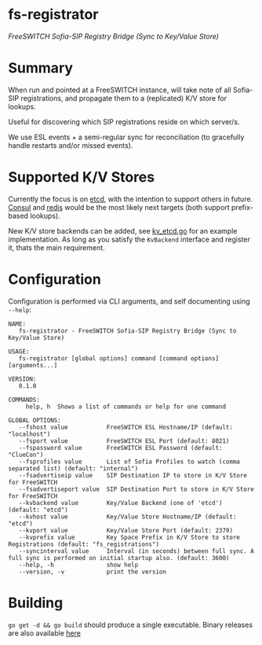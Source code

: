 # fs-registrator

*FreeSWITCH Sofia-SIP Registry Bridge (Sync to Key/Value Store)*

# Summary

When run and pointed at a FreeSWITCH instance, will take note of all Sofia-SIP registrations, and propagate them to a (replicated) K/V store for lookups.

Useful for discovering which SIP registrations reside on which server/s.

We use ESL events + a semi-regular sync for reconciliation (to gracefully handle restarts and/or missed events).

# Supported K/V Stores

Currently the focus is on [etcd](https://github.com/coreos/etcd), with the intention to support others in future. [Consul](https://github.com/hashicorp/consul) and [redis](https://github.com/antirez/redis) would be the most likely next targets (both support prefix-based lookups).

New K/V store backends can be added, see [kv_etcd.go](https://github.com/CpuID/fs-registrator/blob/master/kv_etcd.go) for an example implementation. As long as you satisfy the `KvBackend` interface and register it, thats the main requirement.

# Configuration

Configuration is performed via CLI arguments, and self documenting using `--help`:

```
NAME:
   fs-registrator - FreeSWITCH Sofia-SIP Registry Bridge (Sync to Key/Value Store)

USAGE:
   fs-registrator [global options] command [command options] [arguments...]

VERSION:
   0.1.0

COMMANDS:
     help, h  Shows a list of commands or help for one command

GLOBAL OPTIONS:
   --fshost value           FreeSWITCH ESL Hostname/IP (default: "localhost")
   --fsport value           FreeSWITCH ESL Port (default: 8021)
   --fspassword value       FreeSWITCH ESL Password (default: "ClueCon")
   --fsprofiles value       List of Sofia Profiles to watch (comma separated list) (default: "internal")
   --fsadvertiseip value    SIP Destination IP to store in K/V Store for FreeSWITCH
   --fsadvertiseport value  SIP Destination Port to store in K/V Store for FreeSWITCH
   --kvbackend value        Key/Value Backend (one of 'etcd') (default: "etcd")
   --kvhost value           Key/Value Store Hostname/IP (default: "etcd")
   --kvport value           Key/Value Store Port (default: 2379)
   --kvprefix value         Key Space Prefix in K/V Store to store Registrations (default: "fs_registrations")
   --syncinterval value     Interval (in seconds) between full sync. A full sync is performed on initial startup also. (default: 3600)
   --help, -h               show help
   --version, -v            print the version
```

# Building

`go get -d && go build` should produce a single executable. Binary releases are also available [here](https://github.com/CpuID/ec2-sg-mangler/releases)
